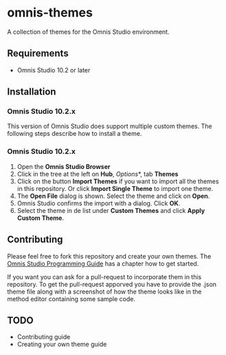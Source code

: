 # omnis-themes
A collection of themes for the Omnis Studio environment.

## Requirements
* Omnis Studio 10.2 or later

## Installation
### Omnis Studio 10.2.x
This version of Omnis Studio does support multiple custom themes. The following steps describe how to install a theme.

### Omnis Studio 10.2.x

1. Open the **Omnis Studio Browser**
1. Click in the tree at the left on **Hub**, *Options**, tab **Themes**
1. Click on the button **Import Themes** if you want to import all the themes in this repository. Or click **Import Single Theme** to import one theme.
1. The **Open File** dialog is shown. Select the theme and click on **Open**.
1. Omnis Studio confirms the import with a dialog. Click **OK**.
1. Select the theme in de list under **Custom Themes** and click **Apply Custom Theme**.

## Contributing
Please feel free to fork this repository and create your own themes. The [Omnis Studio Programming Guide](http://www.omnis.net/documentation/programming/index.jsp?detail=01omnistools.html#color-themes-and-appearance) has a chapter how to get started.

If you want you can ask for a pull-request to incorporate them in this repository. To get the pull-request apporved you have to provide the .json theme file along with a screenshot of how the theme looks like in the method editor containing some sample code.


## TODO
* Contributing guide
* Creating your own theme guide